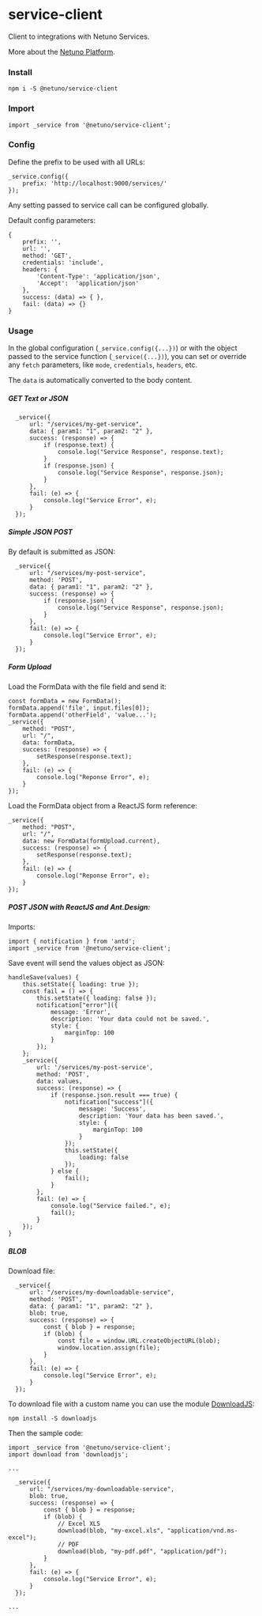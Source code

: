 # service-client

Client to integrations with Netuno Services.

More about the [Netuno Platform](https://netuno.org/).

### Install

`npm i -S @netuno/service-client`

### Import

`import _service from '@netuno/service-client';`

### Config

Define the prefix to be used with all URLs:

```
_service.config({
    prefix: 'http://localhost:9000/services/'
});
```

Any setting passed to service call can be configured globally.

Default config parameters:

```
{
    prefix: '',
    url: '',
    method: 'GET',
    credentials: 'include',
    headers: {
        'Content-Type': 'application/json',
        'Accept':  'application/json'
    },
    success: (data) => { },
    fail: (data) => {}
}
```

### Usage

In the global configuration (`_service.config({...})`) or with the object passed to the service function (`_service({...})`), you can set or override any `fetch` parameters, like `mode`, `credentials`, `headers`, etc.

The `data` is automatically converted to the body content.

##### GET Text or JSON

```
  _service({
      url: "/services/my-get-service",
      data: { param1: "1", param2: "2" },
      success: (response) => {
          if (response.text) {
              console.log("Service Response", response.text);
          }
          if (response.json) {
              console.log("Service Response", response.json);
          }
      },
      fail: (e) => {
          console.log("Service Error", e);
      }
  });
```

##### Simple JSON POST

By default is submitted as JSON:

```
  _service({
      url: "/services/my-post-service",
      method: 'POST',
      data: { param1: "1", param2: "2" },
      success: (response) => {
          if (response.json) {
              console.log("Service Response", response.json);
          }
      },
      fail: (e) => {
          console.log("Service Error", e);
      }
  });
```

##### Form Upload

Load the FormData with the file field and send it:

```
const formData = new FormData();
formData.append('file', input.files[0]);
formData.append('otherField', 'value...');
_service({
    method: "POST",
    url: "/",
    data: formData,
    success: (response) => {
        setResponse(response.text);
    },
    fail: (e) => {
        console.log("Reponse Error", e);
    }
});
```

Load the FormData object from a ReactJS form reference:

```
_service({
    method: "POST",
    url: "/",
    data: new FormData(formUpload.current),
    success: (response) => {
        setResponse(response.text);
    },
    fail: (e) => {
        console.log("Reponse Error", e);
    }
});
```

##### POST JSON with ReactJS and Ant.Design:

Imports:

```
import { notification } from 'antd';
import _service from '@netuno/service-client';
```

Save event will send the values object as JSON:

```
handleSave(values) {
    this.setState({ loading: true });
    const fail = () => {
        this.setState({ loading: false });
        notification["error"]({
            message: 'Error',
            description: 'Your data could not be saved.',
            style: {
                marginTop: 100
            }
        });
    };
    _service({
        url: '/services/my-post-service',
        method: 'POST',
        data: values,
        success: (response) => {
            if (response.json.result === true) {
                notification["success"]({
                    message: 'Success',
                    description: 'Your data has been saved.',
                    style: {
                        marginTop: 100
                    }
                });
                this.setState({
                    loading: false
                });
            } else {
                fail();
            }
        },
        fail: (e) => {
            console.log("Service failed.", e);
            fail();
        }
    });
}
```

##### BLOB

Download file:

```
  _service({
      url: "/services/my-downloadable-service",
      method: 'POST',
      data: { param1: "1", param2: "2" },
      blob: true,
      success: (response) => {
          const { blob } = response;
          if (blob) {
              const file = window.URL.createObjectURL(blob);
              window.location.assign(file);
          }
      },
      fail: (e) => {
          console.log("Service Error", e);
      }
  });
```

To download file with a custom name you can use the module [DownloadJS](https://www.npmjs.com/package/downloadjs):

`npm install -S downloadjs`

Then the sample code:

```
import _service from '@netuno/service-client';
import download from 'downloadjs';

...

  _service({
      url: "/services/my-downloadable-service",
      blob: true,
      success: (response) => {
          const { blob } = response;
          if (blob) {
              // Excel XLS
              download(blob, "my-excel.xls", "application/vnd.ms-excel");
              // PDF
              download(blob, "my-pdf.pdf", "application/pdf");
          }
      },
      fail: (e) => {
          console.log("Service Error", e);
      }
  });

...

```
